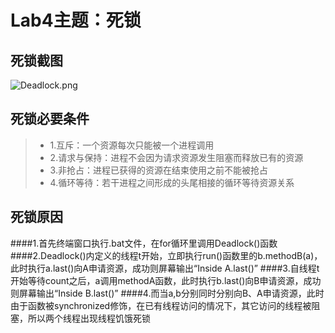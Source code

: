 # **Lab4主题：死锁**

## **死锁截图**
![Deadlock.png](https://github.com/TanTanJH/ES2016_14353278/blob/master/Deadlock.png)

## **死锁必要条件**
> * 1.互斥：一个资源每次只能被一个进程调用
> * 2.请求与保持：进程不会因为请求资源发生阻塞而释放已有的资源
> * 3.非抢占：进程已获得的资源在结束使用之前不能被抢占
> * 4.循环等待：若干进程之间形成的头尾相接的循环等待资源关系

## **死锁原因**
####1.首先终端窗口执行.bat文件，在for循环里调用Deadlock()函数
####2.Deadlock()内定义的线程t开始，立即执行run()函数里的b.methodB(a)，此时执行a.last()向A申请资源，成功则屏幕输出“Inside A.last()”
####3.自线程t开始等待count之后，a调用methodA函数，此时执行b.last()向B申请资源，成功则屏幕输出“Inside B.last()”
####4.而当a,b分别同时分别向B、A申请资源，此时由于函数被synchronized修饰，在已有线程访问的情况下，其它访问的线程被阻塞，所以两个线程出现线程饥饿死锁